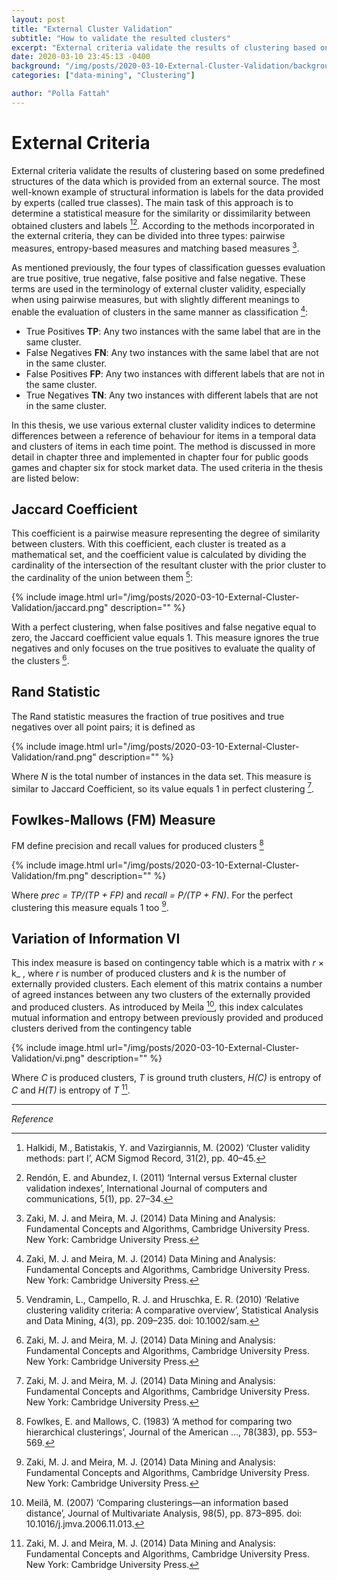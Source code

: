 ```yaml
---
layout: post
title: "External Cluster Validation"
subtitle: "How to validate the resulted clusters"
excerpt: "External criteria validate the results of clustering based on some predefined structures of the data which is provided from an external source."
date: 2020-03-10 23:45:13 -0400
background: "/img/posts/2020-03-10-External-Cluster-Validation/background.png"
categories: ["data-mining", "Clustering"]

author: "Polla Fattah"
---
```


# External Criteria

External criteria validate the results of clustering based on some predefined structures of the data which is provided from an external source. The most well-known example of structural information is labels for the data provided by experts (called true classes). The main task of this approach is to determine a statistical measure for the similarity or dissimilarity between obtained clusters and labels [^2][^3]. According to the methods incorporated in the external criteria, they can be divided into three types: pairwise measures, entropy-based measures and matching based measures [^1].

As mentioned previously, the four types of classification guesses evaluation are true positive, true negative, false positive and false negative. These terms are used in the terminology of external cluster validity, especially when using pairwise measures, but with slightly different meanings to enable the evaluation of clusters in the same manner as classification [^1]:

- True Positives **TP**: Any two instances with the same label that are in the same cluster.
- False Negatives **FN**: Any two instances with the same label that are not in the same cluster.
- False Positives **FP**: Any two instances with different labels that are not in the same cluster.
- True Negatives **TN**: Any two instances with different labels that are not in the same cluster.

In this thesis, we use various external cluster validity indices to determine differences between a reference of behaviour for items in a temporal data and clusters of items in each time point. The method is discussed in more detail in chapter three and implemented in chapter four for public goods games and chapter six for stock market data. The used criteria in the thesis are listed below:

## Jaccard Coefficient
This coefficient is a pairwise measure representing the degree of similarity between clusters. With this coefficient, each cluster is treated as a mathematical set, and the coefficient value is calculated by dividing the cardinality of the intersection of the resultant cluster with the prior cluster to the cardinality of the union between them [^4]:

{% include image.html url="/img/posts/2020-03-10-External-Cluster-Validation/jaccard.png" description="" %}


With a perfect clustering, when false positives and false negative equal to zero, the Jaccard coefficient value equals 1. This measure ignores the true negatives and only focuses on the true positives to evaluate the quality of the clusters [^1].

## Rand Statistic
The Rand statistic measures the fraction of true positives and true negatives over all point pairs; it is defined as

{% include image.html url="/img/posts/2020-03-10-External-Cluster-Validation/rand.png" description="" %}

Where _N_ is the total number of instances in the data set. This measure is similar to Jaccard Coefficient, so its value equals 1 in perfect clustering [^1].

## Fowlkes-Mallows (FM) Measure
FM define precision and recall values for produced clusters [^5]

{% include image.html url="/img/posts/2020-03-10-External-Cluster-Validation/fm.png" description="" %}

Where _prec = TP/(TP + FP)_ and _recall = P/(TP + FN)_. For the perfect clustering this measure equals 1 too [^1].

## Variation of Information VI
This index measure is based on contingency table which is a matrix with _r_ &times; k_ , where _r_ is number of produced clusters and _k_ is the number of externally provided clusters. Each element of this matrix contains a number of agreed instances between any two clusters of the externally provided and produced clusters. As introduced by Meila [^6], this index calculates mutual information and entropy between previously provided and produced clusters derived from the contingency table

{% include image.html url="/img/posts/2020-03-10-External-Cluster-Validation/vi.png" description="" %}

Where _C_ is produced clusters, _T_ is ground truth clusters, _H(C)_ is entropy of _C_ and _H(T)_ is entropy of _T_ [^1].

---

_Reference_

[^1]: Zaki, M. J. and Meira, M. J. (2014) Data Mining and Analysis: Fundamental Concepts and Algorithms, Cambridge University Press. New York: Cambridge University Press.
[^2]: Halkidi, M., Batistakis, Y. and Vazirgiannis, M. (2002) ‘Cluster validity methods: part I’, ACM Sigmod Record, 31(2), pp. 40–45.
[^3]: Rendón, E. and Abundez, I. (2011) ‘Internal versus External cluster validation indexes’, International Journal of computers and communications, 5(1), pp. 27–34.
[^4]: Vendramin, L., Campello, R. J. and Hruschka, E. R. (2010) ‘Relative clustering validity criteria: A comparative overview’, Statistical Analysis and Data Mining, 4(3), pp. 209–235. doi: 10.1002/sam.
[^5]: Fowlkes, E. and Mallows, C. (1983) ‘A method for comparing two hierarchical clusterings’, Journal of the American …, 78(383), pp. 553–569. 
[^6]: Meilă, M. (2007) ‘Comparing clusterings—an information based distance’, Journal of Multivariate Analysis, 98(5), pp. 873–895. doi: 10.1016/j.jmva.2006.11.013.